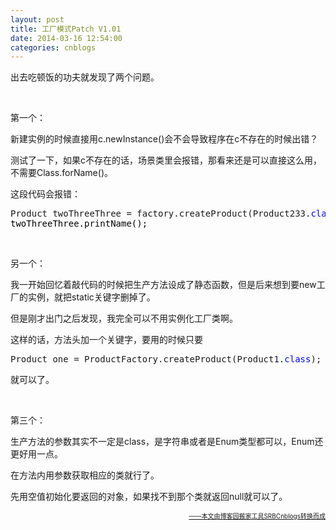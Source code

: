 ```yaml
---
layout: post
title: 工厂模式Patch V1.01
date: 2014-03-16 12:54:00
categories: cnblogs
---
```


<p>出去吃顿饭的功夫就发现了两个问题。</p>
<p>&nbsp;</p>
<p>第一个：</p>
<p>新建实例的时候直接用c.newInstance()会不会导致程序在c不存在的时候出错？</p>
<p>测试了一下，如果c不存在的话，场景类里会报错，那看来还是可以直接这么用，不需要Class.forName()。</p>
<p>这段代码会报错：</p>
<div class="cnblogs_code">
<pre>Product twoThreeThree = factory.createProduct(Product233.<span style="color: #0000ff;">class</span><span style="color: #000000;">);
twoThreeThree.printName();</span></pre>
</div>
<p>&nbsp;</p>
<p>另一个：</p>
<p>我一开始回忆着敲代码的时候把生产方法设成了静态函数，但是后来想到要new工厂的实例，就把static关键字删掉了。</p>
<p>但是刚才出门之后发现，我完全可以不用实例化工厂类啊。</p>
<p>这样的话，方法头加一个关键字，要用的时候只要</p>
<div class="cnblogs_code">
<pre>Product one = ProductFactory.createProduct(Product1.<span style="color: #0000ff;">class</span>);</pre>
</div>
<p>就可以了。</p>
<p>&nbsp;</p>
<p>第三个：</p>
<p>生产方法的参数其实不一定是class，是字符串或者是Enum类型都可以，Enum还更好用一点。</p>
<p>在方法内用参数获取相应的类就行了。</p>
<p>先用空值初始化要返回的对象，如果找不到那个类就返回null就可以了。</p>

<div align=right><a href="https://github.com/mlxy/SRBCnblogs"><font size=1>——本文由博客园搬家工具SRBCnblogs转换而成</font></a></div>